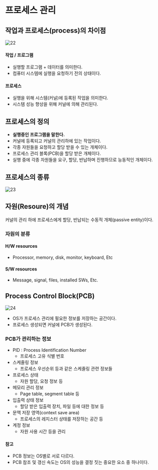 # 프로세스 관리
## 작업과 프로세스(process)의 차이점
![22](https://github.com/ChaewonHan/TIL/blob/8726a06527655fd0bf013b0de55d9ff0a14832c6/Operating%20System/img/22.PNG)
#### 작업 / 프로그램
- 실행할 프로그램 + 데이터를 의미한다.
- 컴퓨터 시스템에 실행을 요청하기 전의 상태이다.

#### 프로세스
- 실행을 위해 시스템(커널)에 등록된 작업을 의미한다.
- 시스템 성능 향상을 위해 커널에 의해 관리된다.

## 프로세스의 정의
- **실행중인 프로그램을 말한다.**
- 커널에 등록되고 커널의 관리하에 있는 작업이다.
- 각종 자원들을 요청하고 할당 받을 수 있는 개체이다.
- 프로세스 관리 블록(PCB)을 할당 받은 개체이다.
- 실행 중에 각종 자원들을 요구, 할당, 반납하며 진행하므로 능동적인 개체이다.

## 프로세스의 종류
![23](https://github.com/ChaewonHan/TIL/blob/8726a06527655fd0bf013b0de55d9ff0a14832c6/Operating%20System/img/23.PNG)
## 자원(Resoure)의 개념
커널의 관리 하에 프로세스에게 할당, 반납되는 수동적 개체(passive entity)이다.  

### 자원의 분류
#### H/W resources
- Processor, memory, disk, monitor, keyboard, Etc
#### S/W resources
- Message, signal, files, installed SWs, Etc.

## Process Control Block(PCB)
![24](https://github.com/ChaewonHan/TIL/blob/8726a06527655fd0bf013b0de55d9ff0a14832c6/Operating%20System/img/24.PNG)
- OS가 프로세스 관리에 필요한 정보를 저장하는 공간이다.
- 프로세스 생성되면 커널에 PCB가 생성된다.
### PCB가 관리하는 정보
- PID : Process Identification Number
  - 프로세스 고유 식별 번호
- 스케줄링 정보
  - 프로세스 우선순위 등과 같은 스케줄링 관련 정보들
- 프로세스 상태
  - 자원 할당, 요청 정보 등
- 메모리 관리 정보
  - Page table, segment table 등
- 입출력 상태 정보
  - 할당 받은 입출력 장치, 파일 등에 대한 정보 등
- 문맥 저장 영역(context save area)
  - 프로세스의 레지스터 상태를 저장하는 공간 등
- 계정 정보
  - 자원 사용 시간 등을 관리
#### 참고
- PCB 정보는 OS별로 서로 다르다.
- PCB 참조 및 갱신 속도는 OS의 성능을 결정 짓는 중요한 요소 중 하나이다.






























